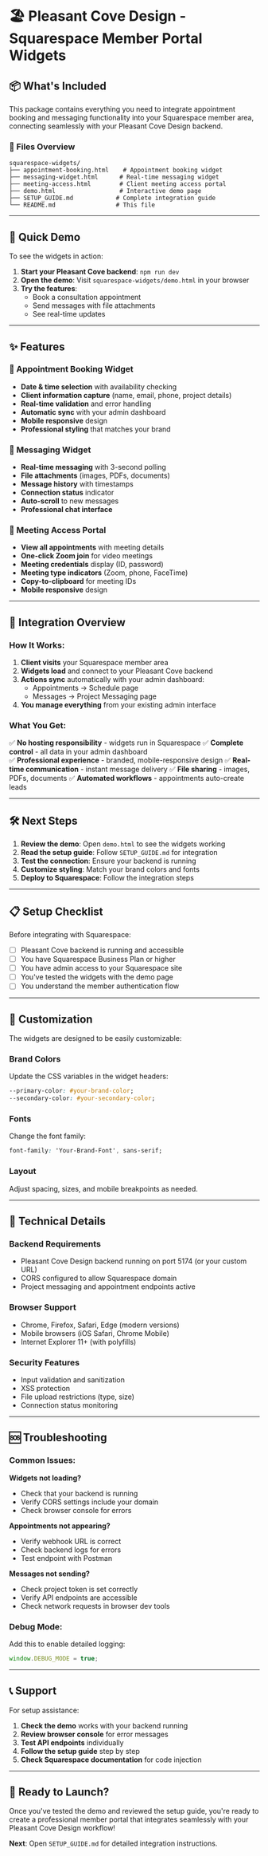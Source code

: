 # 🏖️ Pleasant Cove Design - Squarespace Member Portal Widgets

## 📦 What's Included

This package contains everything you need to integrate appointment booking and messaging functionality into your Squarespace member area, connecting seamlessly with your Pleasant Cove Design backend.

### 📁 Files Overview

```
squarespace-widgets/
├── appointment-booking.html    # Appointment booking widget
├── messaging-widget.html      # Real-time messaging widget  
├── meeting-access.html        # Client meeting access portal
├── demo.html                  # Interactive demo page
├── SETUP_GUIDE.md            # Complete integration guide
└── README.md                 # This file
```

---

## 🎯 Quick Demo

To see the widgets in action:

1. **Start your Pleasant Cove backend**: `npm run dev`
2. **Open the demo**: Visit `squarespace-widgets/demo.html` in your browser
3. **Try the features**:
   - Book a consultation appointment
   - Send messages with file attachments
   - See real-time updates

---

## ✨ Features

### 📅 Appointment Booking Widget
- **Date & time selection** with availability checking
- **Client information capture** (name, email, phone, project details)
- **Real-time validation** and error handling
- **Automatic sync** with your admin dashboard
- **Mobile responsive** design
- **Professional styling** that matches your brand

### 💬 Messaging Widget
- **Real-time messaging** with 3-second polling
- **File attachments** (images, PDFs, documents)
- **Message history** with timestamps
- **Connection status** indicator
- **Auto-scroll** to new messages
- **Professional chat interface**

### 🎥 Meeting Access Portal
- **View all appointments** with meeting details
- **One-click Zoom join** for video meetings
- **Meeting credentials** display (ID, password)
- **Meeting type indicators** (Zoom, phone, FaceTime)
- **Copy-to-clipboard** for meeting IDs
- **Mobile responsive** design

---

## 🚀 Integration Overview

### How It Works:

1. **Client visits** your Squarespace member area
2. **Widgets load** and connect to your Pleasant Cove backend
3. **Actions sync** automatically with your admin dashboard:
   - Appointments → Schedule page
   - Messages → Project Messaging page
4. **You manage everything** from your existing admin interface

### What You Get:

✅ **No hosting responsibility** - widgets run in Squarespace
✅ **Complete control** - all data in your admin dashboard  
✅ **Professional experience** - branded, mobile-responsive design
✅ **Real-time communication** - instant message delivery
✅ **File sharing** - images, PDFs, documents
✅ **Automated workflows** - appointments auto-create leads

---

## 🛠️ Next Steps

1. **Review the demo**: Open `demo.html` to see the widgets working
2. **Read the setup guide**: Follow `SETUP_GUIDE.md` for integration
3. **Test the connection**: Ensure your backend is running
4. **Customize styling**: Match your brand colors and fonts
5. **Deploy to Squarespace**: Follow the integration steps

---

## 📋 Setup Checklist

Before integrating with Squarespace:

- [ ] Pleasant Cove backend is running and accessible
- [ ] You have Squarespace Business Plan or higher
- [ ] You have admin access to your Squarespace site
- [ ] You've tested the widgets with the demo page
- [ ] You understand the member authentication flow

---

## 🎨 Customization

The widgets are designed to be easily customizable:

### Brand Colors
Update the CSS variables in the widget headers:
```css
--primary-color: #your-brand-color;
--secondary-color: #your-secondary-color;
```

### Fonts
Change the font family:
```css
font-family: 'Your-Brand-Font', sans-serif;
```

### Layout
Adjust spacing, sizes, and mobile breakpoints as needed.

---

## 🔧 Technical Details

### Backend Requirements
- Pleasant Cove Design backend running on port 5174 (or your custom URL)
- CORS configured to allow Squarespace domain
- Project messaging and appointment endpoints active

### Browser Support
- Chrome, Firefox, Safari, Edge (modern versions)
- Mobile browsers (iOS Safari, Chrome Mobile)
- Internet Explorer 11+ (with polyfills)

### Security Features
- Input validation and sanitization
- XSS protection
- File upload restrictions (type, size)
- Connection status monitoring

---

## 🆘 Troubleshooting

### Common Issues:

**Widgets not loading?**
- Check that your backend is running
- Verify CORS settings include your domain
- Check browser console for errors

**Appointments not appearing?**
- Verify webhook URL is correct
- Check backend logs for errors
- Test endpoint with Postman

**Messages not sending?**
- Check project token is set correctly
- Verify API endpoints are accessible
- Check network requests in browser dev tools

### Debug Mode:
Add this to enable detailed logging:
```javascript
window.DEBUG_MODE = true;
```

---

## 📞 Support

For setup assistance:

1. **Check the demo** works with your backend running
2. **Review browser console** for error messages  
3. **Test API endpoints** individually
4. **Follow the setup guide** step by step
5. **Check Squarespace documentation** for code injection

---

## 🎉 Ready to Launch?

Once you've tested the demo and reviewed the setup guide, you're ready to create a professional member portal that integrates seamlessly with your Pleasant Cove Design workflow!

**Next**: Open `SETUP_GUIDE.md` for detailed integration instructions. 